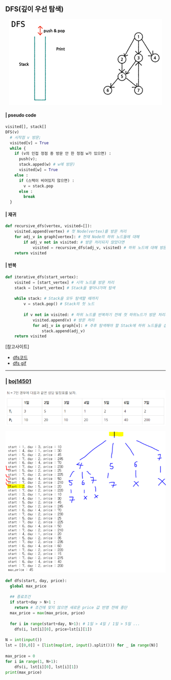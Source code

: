 ##  DFS(깊이 우선 탐색)

<p align="center">
<img src="./img/DFS.gif" width="" height="" /> </center> <br>
</p>

#### | pseudo code
```python
visited[], stack[]
DFS(v)
  # 시작점 v 방문;
  visited[v] = True
  while {
    if (v의 인접 정점 중 방문 안 한 정점 w가 있으면) :
      push(v);
      stack.apped(w) # w에 방문)
      visited[w] = True
    else :
      if (스택이 비어있지 않으면) :
        v = stack.pop
      else :
        break
  }
```

#### | 재귀
```python
def recursive_dfs(vertex, visited=[]):
    visited.append(vertex) # 첫 Node(vertex)를 방문 처리
    for adj_v in graph[vertex]: # 현재 Node의 하위 노드들에 대해
    	if adj_v not in visited: # 방문 처리되지 않았다면
        	visited = recursive_dfs(adj_v, visited) # 하위 노드에 대해 방문 처리함을 반복한다.
    return visited
```


#### | 반복
```python
def iterative_dfs(start_vertex):
    visited = [start_vertex] # 시작 노드를 방문 처리
    stack = [start_vertex] # Stack을 쌓아나가며 탐색
    
    while stack: # Stack을 모두 탐색할 때까지
    	v = stack.pop() # Stack의 첫 노드
        
        if v not in visited: # 하위 노드를 반복하기 전에 첫 하위노드가 방문 처리되었는지 확인
            visited.append(v) # 방문 처리
            for adj_v in graph[v]: # 추후 탐색해야 할 Stack에 하위 노드들을 삽입
            	stack.append(adj_v)
    return visited
```


[참고사이트]
- [dfs코드](https://statistics-and-data.tistory.com/entry/%EC%9E%90%EB%A3%8C%EA%B5%AC%EC%A1%B0-%EA%B7%B8%EB%9E%98%ED%94%84-DFSBFS-Python-pseudo%EC%BD%94%EB%93%9C%EB%A1%9C-%EC%9D%B4%ED%95%B4%ED%95%98%EA%B8%B0)
-  [dfs gif](https://velog.io/@himinhee/%EC%95%8C%EA%B3%A0%EB%A6%AC%EC%A6%98-DFS%EA%B9%8A%EC%9D%B4-%EC%9A%B0%EC%84%A0-%ED%83%90%EC%83%89-BFS%EB%84%88%EB%B9%84-%EC%9A%B0%EC%84%A0-%ED%83%90%EC%83%89)
---

### | [boj14501](https://www.acmicpc.net/problem/14501)
<p align="center">
<img src="./img/boj14501.PNG" width="" height="" /> </center> <br>
</p>

<p align="center">
<img src="./img/boj145012.PNG" width="" height="" /> </center> <br>
</p>

```python
def dfs(start, day, price):
  global max_price

  ## 종료조건
  if start+day > N+1 :
    return # 조건에 맞지 않으면 새로운 price 값 반영 전에 중단
  max_price = max(max_price, price)

  for i in range(start+day, N+1): # 1일 > 4일 / 1일 > 5일 ...
    dfs(i, lst[i][0], price+lst[i][1])

N = int(input()) 
lst = [[0,0]] + [list(map(int, input().split())) for _ in range(N)]

max_price = 0
for i in range(1, N+1):
    dfs(i, lst[i][0], lst[i][1])
print(max_price)
```